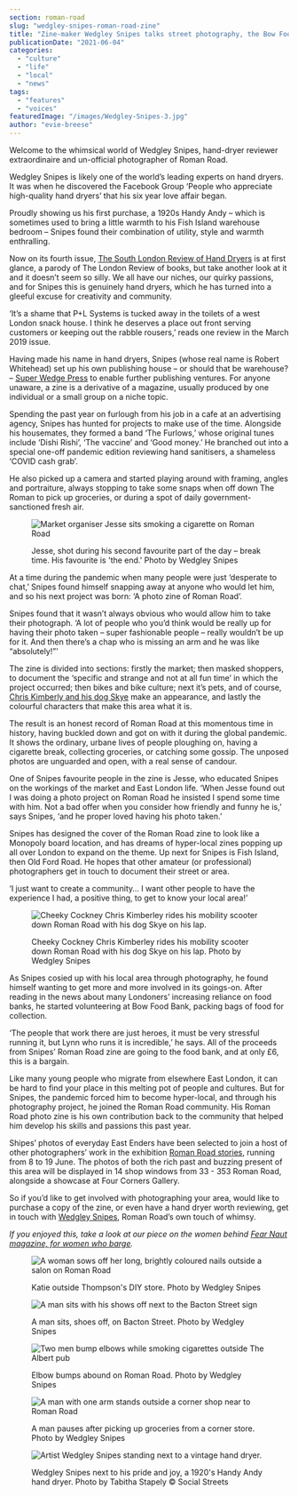 ```yaml
---
section: roman-road
slug: "wedgley-snipes-roman-road-zine"
title: "Zine-maker Wedgley Snipes talks street photography, the Bow Food Bank, and a load of hot air"
publicationDate: "2021-06-04"
categories: 
  - "culture"
  - "life"
  - "local"
  - "news"
tags: 
  - "features"
  - "voices"
featuredImage: "/images/Wedgley-Snipes-3.jpg"
author: "evie-breese"
---
```


Welcome to the whimsical world of Wedgley Snipes, hand-dryer reviewer extraordinaire and un-official photographer of Roman Road.

Wedgley Snipes is likely one of the world’s leading experts on hand dryers. It was when he discovered the Facebook Group ‘People who appreciate high-quality hand dryers’ that his six year love affair began. 

Proudly showing us his first purchase, a 1920s Handy Andy – which is sometimes used to bring a little warmth to his Fish Island warehouse bedroom – Snipes found their combination of utility, style and warmth enthralling. 

Now on its fourth issue, [The South London Review of Hand Dryers](https://magculture.com/blogs/journal/wedgley-snipes) is at first glance, a parody of The London Review of books, but take another look at it and it doesn’t seem so silly. We all have our niches, our quirky passions, and for Snipes this is genuinely hand dryers, which he has turned into a gleeful excuse for creativity and community.

‘It’s a shame that P+L Systems is tucked away in the toilets of a west London snack house. I think he deserves a place out front serving customers or keeping out the rabble rousers,’ reads one review in the March 2019 issue. 

Having made his name in hand dryers, Snipes (whose real name is Robert Whitehead) set up his own publishing house – or should that be warehouse? – [Super Wedge Press](https://www.superwedgepress.co.uk/) to enable further publishing ventures. For anyone unaware, a zine is a derivative of a magazine, usually produced by one individual or a small group on a niche topic. 

Spending the past year on furlough from his job in a cafe at an advertising agency, Snipes has hunted for projects to make use of the time. Alongside his housemates, they formed a band ‘The Furlows,’ whose original tunes include ‘Dishi Rishi’, ‘The vaccine’ and ‘Good money.’ He branched out into a special one-off pandemic edition reviewing hand sanitisers, a shameless ‘COVID cash grab’. 

He also picked up a camera and started playing around with framing, angles and portraiture, always stopping to take some snaps when off down The Roman to pick up groceries, or during a spot of daily government-sanctioned fresh air. 

<figure>

![Market organiser Jesse sits smoking a cigarette on Roman Road](/images/Roman-Road-Jesse-HQ-photos-Wedgley-Snipes-1024x831.jpg)

<figcaption>

Jesse, shot during his second favourite part of the day – break time. His favourite is 'the end.' Photo by Wedgley Snipes

</figcaption>

</figure>

At a time during the pandemic when many people were just ‘desperate to chat,’ Snipes found himself snapping away at anyone who would let him, and so his next project was born: ‘A photo zine of Roman Road’. 

Snipes found that it wasn’t always obvious who would allow him to take their photograph. ‘A lot of people who you’d think would be really up for having their photo taken – super fashionable people – really wouldn’t be up for it. And then there’s a chap who is missing an arm and he was like “absolutely!”’ 

The zine is divided into sections: firstly the market; then masked shoppers, to document the ‘specific and strange and not at all fun time’ in which the project occurred; then bikes and bike culture; next it’s pets, and of course, [Chris Kimberly and his dog Skye](https://romanroadlondon.com/portrait-cheeky-cockney-life-after-being-postman/) make an appearance, and lastly the colourful characters that make this area what it is. 

The result is an honest record of Roman Road at this momentous time in history, having buckled down and got on with it during the global pandemic. It shows the ordinary, urbane lives of people ploughing on, having a cigarette break, collecting groceries, or catching some gossip. The unposed photos are unguarded and open, with a real sense of candour. 

One of Snipes favourite people in the zine is Jesse, who educated Snipes on the workings of the market and East London life. ‘When Jesse found out I was doing a photo project on Roman Road he insisted I spend some time with him. Not a bad offer when you consider how friendly and funny he is,’ says Snipes, ‘and he proper loved having his photo taken.’

Snipes has designed the cover of the Roman Road zine to look like a Monopoly board location, and has dreams of hyper-local zines popping up all over London to expand on the theme. Up next for Snipes is Fish Island, then Old Ford Road. He hopes that other amateur (or professional) photographers get in touch to document their street or area. 

‘I just want to create a community… I want other people to have the experience I had, a positive thing, to get to know your local area!’

<figure>

![Cheeky Cockney Chris Kimberley rides his mobility scooter down Roman Road with his dog Skye on his lap.](/images/Roman-Road-E3AF-disability-scooter-photos-Wedgley-Snipes-1024x1120.jpg)

<figcaption>

Cheeky Cockney Chris Kimberley rides his mobility scooter down Roman Road with his dog Skye on his lap. Photo by Wedgley Snipes

</figcaption>

</figure>

As Snipes cosied up with his local area through photography, he found himself wanting to get more and more involved in its goings-on. After reading in the news about many Londoners’ increasing reliance on food banks, he started volunteering at Bow Food Bank, packing bags of food for collection. 

‘The people that work there are just heroes, it must be very stressful running it, but Lynn who runs it is incredible,’ he says. All of the proceeds from Snipes’ Roman Road zine are going to the food bank, and at only £6, this is a bargain. 

Like many young people who migrate from elsewhere East London, it can be hard to find your place in this melting pot of people and cultures. But for Snipes, the pandemic forced him to become hyper-local, and through his photography project, he joined the Roman Road community. His Roman Road photo zine is his own contribution back to the community that helped him develop his skills and passions this past year. 

Shipes’ photos of everyday East Enders have been selected to join a host of other photographers’ work in the exhibition [Roman Road stories](https://romanroadlondon.com/events/roman-road-stories-exhibition/), running from 8 to 19 June. The photos of both the rich past and buzzing present of this area will be displayed in 14 shop windows from 33 - 353 Roman Road, alongside a showcase at Four Corners Gallery.

So if you’d like to get involved with photographing your area, would like to purchase a copy of the zine, or even have a hand dryer worth reviewing, get in touch with [Wedgley Snipes](https://www.instagram.com/streetwisewedge/), Roman Road’s own touch of whimsy.

_If you enjoyed this, take a look at our piece on the women behind [Fear Naut magazine, for women who barge](https://romanroadlondon.com/fear-naut-magazine-founder-interview/)._

<figure>

![A woman sows off her long, brightly coloured nails outside a salon on Roman Road](/images/Roman-Road-Colour-Nailsphotos-Wedgley-Snipes-1024x683.jpg)

<figcaption>

Katie outside Thompson's DIY store. Photo by Wedgley Snipes

</figcaption>

</figure>

<figure>

![A man sits with his shows off next to the Bacton Street sign](/images/Bacton-Street-Bow-photos-Wedgley-Snipes-1024x683.jpg)

<figcaption>

A man sits, shoes off, on Bacton Street. Photo by Wedgley Snipes

</figcaption>

</figure>

<figure>

![Two men bump elbows while smoking cigarettes outside The Albert pub](/images/Roman-Road-elbow-bump-photos-Wedgley-Snipes-1024x683.jpg)

<figcaption>

Elbow bumps abound on Roman Road. Photo by Wedgley Snipes

</figcaption>

</figure>

<figure>

![A man with one arm stands outside a corner shop near to Roman Road](/images/Roman-Road-One-Arm-Man-photos-Wedgley-Snipes-1024x683.jpg)

<figcaption>

A man pauses after picking up groceries from a corner store. Photo by Wedgley Snipes

</figcaption>

</figure>

<figure>

![Artist Wedgley Snipes standing next to a vintage hand dryer.](/images/Wedgley-Snipes-handdryer.jpg)

<figcaption>

Wedgley Snipes next to his pride and joy, a 1920's Handy Andy hand dryer. Photo by Tabitha Stapely © Social Streets

</figcaption>

</figure>

